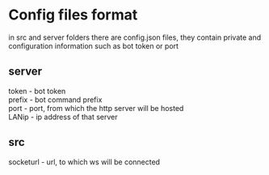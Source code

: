 # Config files format

in src and server folders there are config.json files, they contain private and configuration information such as bot token or port

## server

token - bot token<br>
prefix - bot command prefix<br>
port - port, from which the http server will be hosted<br>
LANip - ip address of that server<br>

## src

socketurl - url, to which ws will be connected<br>
